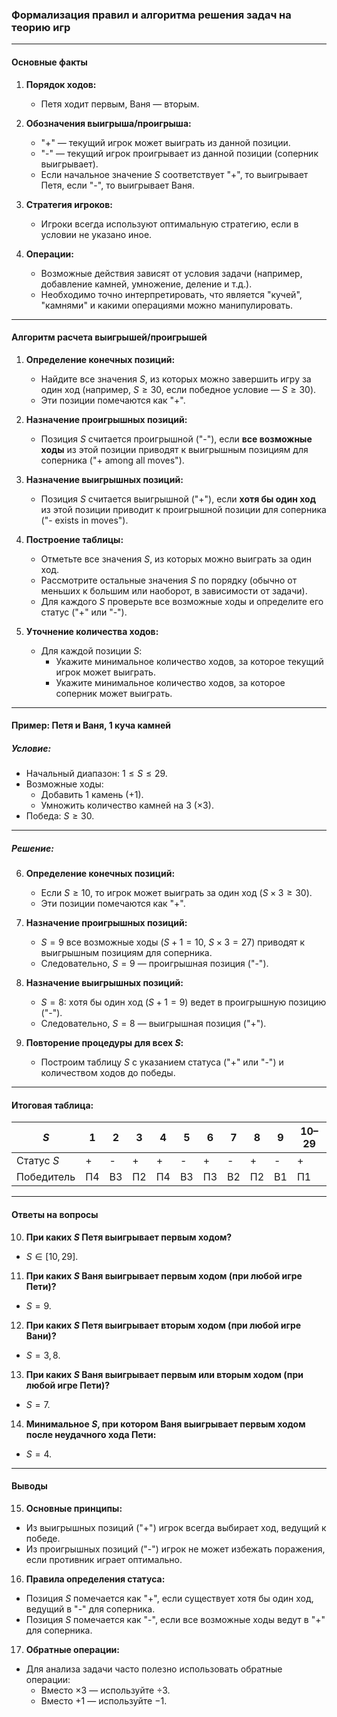 ### Формализация правил и алгоритма решения задач на теорию игр

---

#### **Основные факты**

1. **Порядок ходов:**
   - Петя ходит первым, Ваня — вторым.
   
2. **Обозначения выигрыша/проигрыша:**
   - "+" — текущий игрок может выиграть из данной позиции.
   - "-" — текущий игрок проигрывает из данной позиции (соперник выигрывает).
   - Если начальное значение $S$ соответствует "+", то выигрывает Петя, если "-", то выигрывает Ваня.

3. **Стратегия игроков:**
   - Игроки всегда используют оптимальную стратегию, если в условии не указано иное.

4. **Операции:**
   - Возможные действия зависят от условия задачи (например, добавление камней, умножение, деление и т.д.).
   - Необходимо точно интерпретировать, что является "кучей", "камнями" и какими операциями можно манипулировать.

---

#### **Алгоритм расчета выигрышей/проигрышей**

1. **Определение конечных позиций:**
   - Найдите все значения $S$, из которых можно завершить игру за один ход (например, $S \geq 30$, если победное условие — $S \geq 30$).
   - Эти позиции помечаются как "+".

2. **Назначение проигрышных позиций:**
   - Позиция $S$ считается проигрышной ("-"), если **все возможные ходы** из этой позиции приводят к выигрышным позициям для соперника ("+ among all moves").

3. **Назначение выигрышных позиций:**
   - Позиция $S$ считается выигрышной ("+"), если **хотя бы один ход** из этой позиции приводит к проигрышной позиции для соперника ("- exists in moves").

4. **Построение таблицы:**
   - Отметьте все значения $S$, из которых можно выиграть за один ход.
   - Рассмотрите остальные значения $S$ по порядку (обычно от меньших к большим или наоборот, в зависимости от задачи).
   - Для каждого $S$ проверьте все возможные ходы и определите его статус ("+" или "-").

5. **Уточнение количества ходов:**
   - Для каждой позиции $S$:
     - Укажите минимальное количество ходов, за которое текущий игрок может выиграть.
     - Укажите минимальное количество ходов, за которое соперник может выиграть.

---

#### **Пример: Петя и Ваня, 1 куча камней**

##### **Условие:**
- Начальный диапазон: $1 \leq S \leq 29$.
- Возможные ходы:
  - Добавить 1 камень ($+1$).
  - Умножить количество камней на 3 ($\times 3$).
- Победа: $S \geq 30$.

---

##### **Решение:**

6. **Определение конечных позиций:**
   - Если $S \geq 10$, то игрок может выиграть за один ход ($S \times 3 \geq 30$).
   - Эти позиции помечаются как "+".

7. **Назначение проигрышных позиций:**
   - $S = 9$ все возможные ходы ($S + 1 = 10$, $S \times 3 = 27$) приводят к выигрышным позициям для соперника.
   - Следовательно, $S = 9$ — проигрышная позиция ("-").

8. **Назначение выигрышных позиций:**
   - $S = 8$: хотя бы один ход ($S + 1 = 9$) ведет в проигрышную позицию ("-").
   - Следовательно, $S = 8$ — выигрышная позиция ("+").

9. **Повторение процедуры для всех $S$:**
   - Построим таблицу $S$ с указанием статуса ("+" или "-") и количеством ходов до победы.

---

#### **Итоговая таблица:**

| $S$          | 1   | 2   | 3   | 4   | 5   | 6   | 7   | 8   | 9   | 10–29 |
|------------------|-----|-----|-----|-----|-----|-----|-----|-----|-----|-------|
| Статус $S$   | +   | -   | +   | +   | -   | +   | -   | +   | -   | +     |
| Победитель       | П4  | В3  | П2  | П4  | В3  | П3  | В2  | П2  | В1  | П1    |

---

#### **Ответы на вопросы**

10. **При каких $S$ Петя выигрывает первым ходом?**
   - $S \in [10, 29]$.

11. **При каких $S$ Ваня выигрывает первым ходом (при любой игре Пети)?**
   - $S = 9$.

12. **При каких $S$ Петя выигрывает вторым ходом (при любой игре Вани)?**
   - $S = 3,8$.

13. **При каких $S$ Ваня выигрывает первым или вторым ходом (при любой игре Пети)?**
   - $S = 7$.

14. **Минимальное $S$, при котором Ваня выигрывает первым ходом после неудачного хода Пети:**
   - $S = 4$.

---

#### **Выводы**

15. **Основные принципы:**
   - Из выигрышных позиций ("+") игрок всегда выбирает ход, ведущий к победе.
   - Из проигрышных позиций ("-") игрок не может избежать поражения, если противник играет оптимально.

16. **Правила определения статуса:**
   - Позиция $S$ помечается как "+", если существует хотя бы один ход, ведущий в "-" для соперника.
   - Позиция $S$ помечается как "-", если все возможные ходы ведут в "+" для соперника.

17. **Обратные операции:**
   - Для анализа задачи часто полезно использовать обратные операции:
     - Вместо $\times 3$ — используйте $\div 3$.
     - Вместо $+1$ — используйте $-1$.